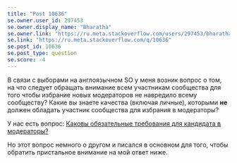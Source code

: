 ```yaml
---
title: "Post 10636"
se.owner.user_id: 297453
se.owner.display_name: "Bharatha"
se.owner.link: "https://ru.meta.stackoverflow.com/users/297453/bharatha"
se.link: "https://ru.meta.stackoverflow.com/q/10636"
se.post_id: 10636
se.post_type: question
se.score: -4
---
```

<p>В связи с выборами на англоязычном SO у меня возник вопрос  о том, на что следует обращать внимание всем участникам сообщества для того чтобы избрание новых модераторов не навредило всему сообществу? Какие вы знаете качества (включая личные), которыми <strong>не</strong> должен обладать участник сообщества для избрания в модераторы?</p>
<p>У нас есть вопрос:
<a href="https://ru.meta.stackoverflow.com/q/1998/">Каковы обязательные требования для кандидата в модераторы?</a></p>
<p>Но этот вопрос немного о другом и писался в основном для того, чтобы обратить пристальное внимание на мой ответ ниже.</p>
